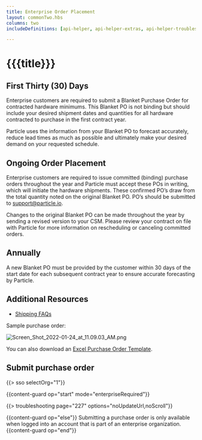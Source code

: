 ```yaml
---
title: Enterprise Order Placement
layout: commonTwo.hbs
columns: two
includeDefinitions: [api-helper, api-helper-extras, api-helper-troubleshooting]

---
```


# {{{title}}}

## First Thirty (30) Days

Enterprise customers are required to submit a Blanket Purchase Order for contracted hardware minimums. This Blanket PO is not binding but should include your desired shipment dates and quantities for all hardware contracted to purchase in the first contract year. 

Particle uses the information from your Blanket PO to forecast accurately, reduce lead times as much as possible and ultimately make your desired demand on your requested schedule.

## Ongoing Order Placement

Enterprise customers are required to issue committed (binding) purchase orders throughout the year and Particle must accept these POs in writing, which will initiate the hardware shipments. These confirmed PO’s draw from the total quantity noted on the original Blanket PO. PO’s should be submitted to support@particle.io.

Changes to the original Blanket PO can be made throughout the year by sending a revised version to your CSM. Please review your contract on file with Particle for more information on rescheduling or canceling committed orders.

## Annually

A new Blanket PO must be provided by the customer within 30 days of the start date for each subsequent contract year to ensure accurate forecasting by Particle.

## Additional Resources

- [Shipping FAQs](/troubleshooting/faqs/shipping/what-shipping-options-does-particle-offer/)

Sample purchase order:

![Screen_Shot_2022-01-24_at_11.09.03_AM.png](/assets/images/support/Screen_Shot_2022-01-24_at_11.09.03_AM.png)

You can also download an [Excel Purchase Order Template](/assets/files/enterprise-order-template.xlsx).


## Submit purchase order

{{> sso selectOrg="1"}}

{{content-guard op="start" mode="enterpriseRequired"}}

{{> troubleshooting page="227" options="noUpdateUrl,noScroll"}}
 
{{content-guard op="else"}}
Submitting a purchase order is only available when logged into an account that is part of an enterprise organization.
{{content-guard op="end"}}
